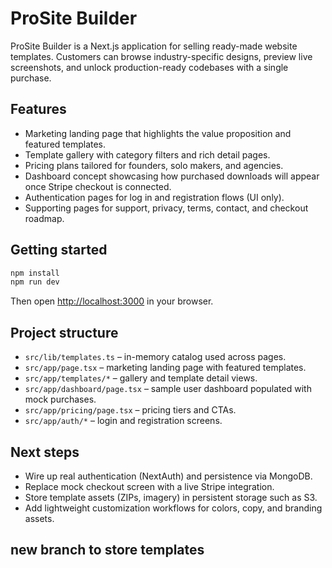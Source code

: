 # ProSite Builder

ProSite Builder is a Next.js application for selling ready-made website templates. Customers can browse industry-specific designs, preview live screenshots, and unlock production-ready codebases with a single purchase.

## Features

- Marketing landing page that highlights the value proposition and featured templates.
- Template gallery with category filters and rich detail pages.
- Pricing plans tailored for founders, solo makers, and agencies.
- Dashboard concept showcasing how purchased downloads will appear once Stripe checkout is connected.
- Authentication pages for log in and registration flows (UI only).
- Supporting pages for support, privacy, terms, contact, and checkout roadmap.

## Getting started

```bash
npm install
npm run dev
```

Then open [http://localhost:3000](http://localhost:3000) in your browser.

## Project structure

- `src/lib/templates.ts` – in-memory catalog used across pages.
- `src/app/page.tsx` – marketing landing page with featured templates.
- `src/app/templates/*` – gallery and template detail views.
- `src/app/dashboard/page.tsx` – sample user dashboard populated with mock purchases.
- `src/app/pricing/page.tsx` – pricing tiers and CTAs.
- `src/app/auth/*` – login and registration screens.

## Next steps

- Wire up real authentication (NextAuth) and persistence via MongoDB.
- Replace mock checkout screen with a live Stripe integration.
- Store template assets (ZIPs, imagery) in persistent storage such as S3.
- Add lightweight customization workflows for colors, copy, and branding assets.



## new branch to store templates